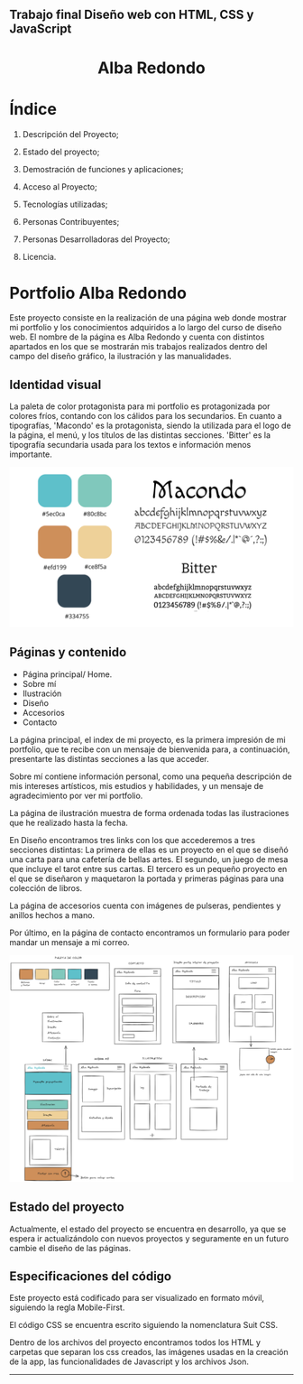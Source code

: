 ## Trabajo final Diseño web con HTML, CSS y JavaScript

<h1 align="center"> Alba Redondo </h1>


# Índice

1. Descripción del Proyecto;

2. Estado del proyecto;

3. Demostración de funciones y aplicaciones;

4. Acceso al Proyecto;

5. Tecnologías utilizadas;

6. Personas Contribuyentes;

7. Personas Desarrolladoras del Proyecto;

8. Licencia.



# Portfolio Alba Redondo

Este proyecto consiste en la realización de una página web donde mostrar mi portfolio y los conocimientos adquiridos a lo largo del curso de diseño web.
El nombre de la página es Alba Redondo y cuenta con distintos apartados en los que se mostrarán mis trabajos realizados dentro del campo del diseño gráfico, la ilustración y las manualidades.




## Identidad visual
La paleta de color protagonista para mi portfolio es protagonizada por colores fríos, contando con los cálidos para los secundarios.
En cuanto a tipografías, 'Macondo' es la protagonista, siendo la utilizada para el logo de la página, el menú, y los títulos de las distintas secciones.
'Bitter' es la tipografía secundaria usada para los textos e información menos importante.

![Paleta de color y tipografía usadas](/img/paleta.png)

## Páginas y contenido


* Página principal/ Home.
* Sobre mí
* Ilustración
* Diseño
* Accesorios
* Contacto 


La página principal, el index de mi proyecto, es la primera impresión de mi portfolio, que te recibe con un mensaje de bienvenida para, a continuación, presentarte las distintas secciones a las que acceder.

Sobre mí contiene información personal, como una pequeña descripción de mis intereses artísticos, mis estudios y habilidades, y un mensaje de agradecimiento por ver mi portfolio.

La página de ilustración muestra de forma ordenada todas las ilustraciones que he realizado hasta la fecha.

En Diseño encontramos tres links con los que accederemos a tres secciones distintas:
 La primera de ellas es un proyecto en el que se diseñó una carta para una cafetería de bellas artes. 
 El segundo, un juego de mesa que incluye el tarot entre sus cartas.
  El tercero es un pequeño proyecto en el que se diseñaron y maquetaron la portada y primeras páginas para una colección de libros.

La página de accesorios cuenta con imágenes de pulseras, pendientes y anillos hechos a mano.

Por último, en la página de contacto encontramos un formulario para poder mandar un mensaje a mi correo.

![Boceto realizado en Excalidraw](/img/boceto.png)

## Estado del proyecto

Actualmente, el estado del proyecto se encuentra en desarrollo, ya que se espera ir actualizándolo con nuevos proyectos y seguramente en un futuro cambie el diseño de las páginas.



## Especificaciones del código

Este proyecto está codificado para ser visualizado en formato móvil, siguiendo la regla Mobile-First.

El código CSS se encuentra escrito siguiendo la nomenclatura Suit CSS.

Dentro de los archivos del proyecto encontramos todos los HTML y carpetas que separan los css creados, las imágenes usadas en la creación de la app, las funcionalidades de Javascript y los archivos Json.


***






